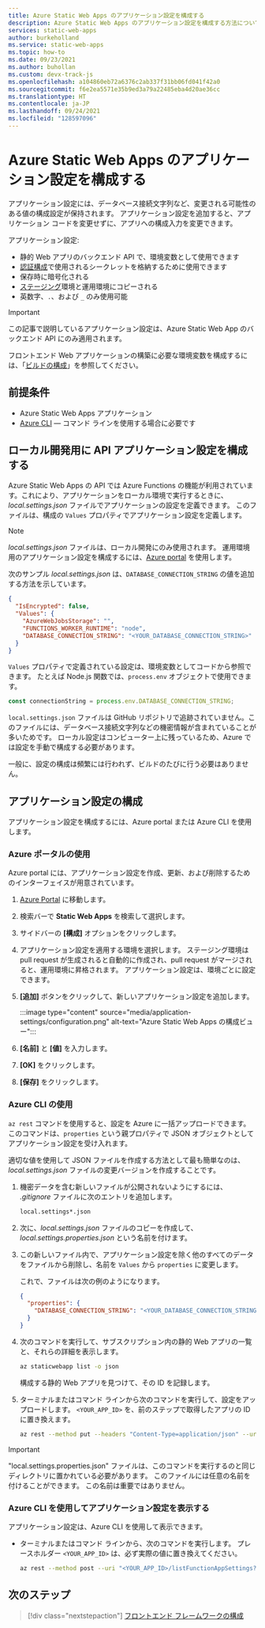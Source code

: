 ```yaml
---
title: Azure Static Web Apps のアプリケーション設定を構成する
description: Azure Static Web Apps のアプリケーション設定を構成する方法について説明します
services: static-web-apps
author: burkeholland
ms.service: static-web-apps
ms.topic: how-to
ms.date: 09/23/2021
ms.author: buhollan
ms.custom: devx-track-js
ms.openlocfilehash: a104860eb72a6376c2ab337f31bb06fd041f42a0
ms.sourcegitcommit: f6e2ea5571e35b9ed3a79a22485eba4d20ae36cc
ms.translationtype: HT
ms.contentlocale: ja-JP
ms.lasthandoff: 09/24/2021
ms.locfileid: "128597096"
---
```

# <a name="configure-application-settings-for-azure-static-web-apps"></a>Azure Static Web Apps のアプリケーション設定を構成する

アプリケーション設定には、データベース接続文字列など、変更される可能性のある値の構成設定が保持されます。 アプリケーション設定を追加すると、アプリケーション コードを変更せずに、アプリへの構成入力を変更できます。

アプリケーション設定:

- 静的 Web アプリのバックエンド API で、環境変数として使用できます
- [認証構成](key-vault-secrets.md)で使用されるシークレットを格納するために使用できます
- 保存時に暗号化される
- [ステージング](review-publish-pull-requests.md)環境と運用環境にコピーされる
- 英数字、`.`、および `_` のみ使用可能

> [!IMPORTANT]
> この記事で説明しているアプリケーション設定は、Azure Static Web App のバックエンド API にのみ適用されます。
>
> フロントエンド Web アプリケーションの構築に必要な環境変数を構成するには、「[ビルドの構成](build-configuration.md#environment-variables)」を参照してください。

## <a name="prerequisites"></a>前提条件

- Azure Static Web Apps アプリケーション
- [Azure CLI](/cli/azure/install-azure-cli) — コマンド ラインを使用する場合に必要です

## <a name="configure-api-application-settings-for-local-development"></a>ローカル開発用に API アプリケーション設定を構成する

Azure Static Web Apps の API では Azure Functions の機能が利用されています。これにより、アプリケーションをローカル環境で実行するときに、_local.settings.json_ ファイルでアプリケーションの設定を定義できます。 このファイルは、構成の `Values` プロパティでアプリケーション設定を定義します。

> [!NOTE]
> _local.settings.json_ ファイルは、ローカル開発にのみ使用されます。 運用環境用のアプリケーション設定を構成するには、[Azure portal](https://portal.azure.com) を使用します。

次のサンプル _local.settings.json_ は、`DATABASE_CONNECTION_STRING` の値を追加する方法を示しています。

```json
{
  "IsEncrypted": false,
  "Values": {
    "AzureWebJobsStorage": "",
    "FUNCTIONS_WORKER_RUNTIME": "node",
    "DATABASE_CONNECTION_STRING": "<YOUR_DATABASE_CONNECTION_STRING>"
  }
}
```

`Values` プロパティで定義されている設定は、環境変数としてコードから参照できます。 たとえば Node.js 関数では、`process.env` オブジェクトで使用できます。

```js
const connectionString = process.env.DATABASE_CONNECTION_STRING;
```

`local.settings.json` ファイルは GitHub リポジトリで追跡されていません。このファイルには、データベース接続文字列などの機密情報が含まれていることが多いためです。 ローカル設定はコンピューター上に残っているため、Azure では設定を手動で構成する必要があります。

一般に、設定の構成は頻繁には行われず、ビルドのたびに行う必要はありません。

## <a name="configure-application-settings"></a>アプリケーション設定の構成

アプリケーション設定を構成するには、Azure portal または Azure CLI を使用します。

### <a name="use-the-azure-portal"></a>Azure ポータルの使用

Azure portal には、アプリケーション設定を作成、更新、および削除するためのインターフェイスが用意されています。

1. [Azure Portal](https://portal.azure.com) に移動します。

1. 検索バーで **Static Web Apps** を検索して選択します。

1. サイドバーの **[構成]** オプションをクリックします。

1. アプリケーション設定を適用する環境を選択します。 ステージング環境は pull request が生成されると自動的に作成され、pull request がマージされると、運用環境に昇格されます。 アプリケーション設定は、環境ごとに設定できます。

1. **[追加]** ボタンをクリックして、新しいアプリケーション設定を追加します。

    :::image type="content" source="media/application-settings/configuration.png" alt-text="Azure Static Web Apps の構成ビュー":::

1. **[名前]** と **[値]** を入力します。

1. **[OK]** をクリックします。

1. **[保存]** をクリックします。

### <a name="use-the-azure-cli"></a>Azure CLI の使用

`az rest` コマンドを使用すると、設定を Azure に一括アップロードできます。 このコマンドは、`properties` という親プロパティで JSON オブジェクトとしてアプリケーション設定を受け入れます。

適切な値を使用して JSON ファイルを作成する方法として最も簡単なのは、_local.settings.json_ ファイルの変更バージョンを作成することです。

1. 機密データを含む新しいファイルが公開されないようにするには、 _.gitignore_ ファイルに次のエントリを追加します。

   ```bash
   local.settings*.json
   ```

1. 次に、_local.settings.json_ ファイルのコピーを作成して、_local.settings.properties.json_ という名前を付けます。

1. この新しいファイル内で、アプリケーション設定を除く他のすべてのデータをファイルから削除し、名前を `Values` から `properties` に変更します。

   これで、ファイルは次の例のようになります。

   ```json
   {
     "properties": {
       "DATABASE_CONNECTION_STRING": "<YOUR_DATABASE_CONNECTION_STRING>"
     }
   }
   ```

1. 次のコマンドを実行して、サブスクリプション内の静的 Web アプリの一覧と、それらの詳細を表示します。

    ```bash
    az staticwebapp list -o json
    ```

    構成する静的 Web アプリを見つけて、その ID を記録します。

1. ターミナルまたはコマンド ラインから次のコマンドを実行して、設定をアップロードします。 `<YOUR_APP_ID>` を、前のステップで取得したアプリの ID に置き換えます。

   ```bash
   az rest --method put --headers "Content-Type=application/json" --uri "<YOUR_APP_ID>/config/functionappsettings?api-version=2019-12-01-preview" --body @local.settings.properties.json
   ```

  > [!IMPORTANT]
  > "local.settings.properties.json" ファイルは、このコマンドを実行するのと同じディレクトリに置かれている必要があります。 このファイルには任意の名前を付けることができます。 この名前は重要ではありません。

### <a name="view-application-settings-with-the-azure-cli"></a>Azure CLI を使用してアプリケーション設定を表示する

アプリケーション設定は、Azure CLI を使用して表示できます。

- ターミナルまたはコマンド ラインから、次のコマンドを実行します。 プレースホルダー `<YOUR_APP_ID>` は、必ず実際の値に置き換えてください。

   ```bash
   az rest --method post --uri "<YOUR_APP_ID>/listFunctionAppSettings?api-version=2019-12-01-preview"
   ```

## <a name="next-steps"></a>次のステップ

> [!div class="nextstepaction"]
> [フロントエンド フレームワークの構成](front-end-frameworks.md)
